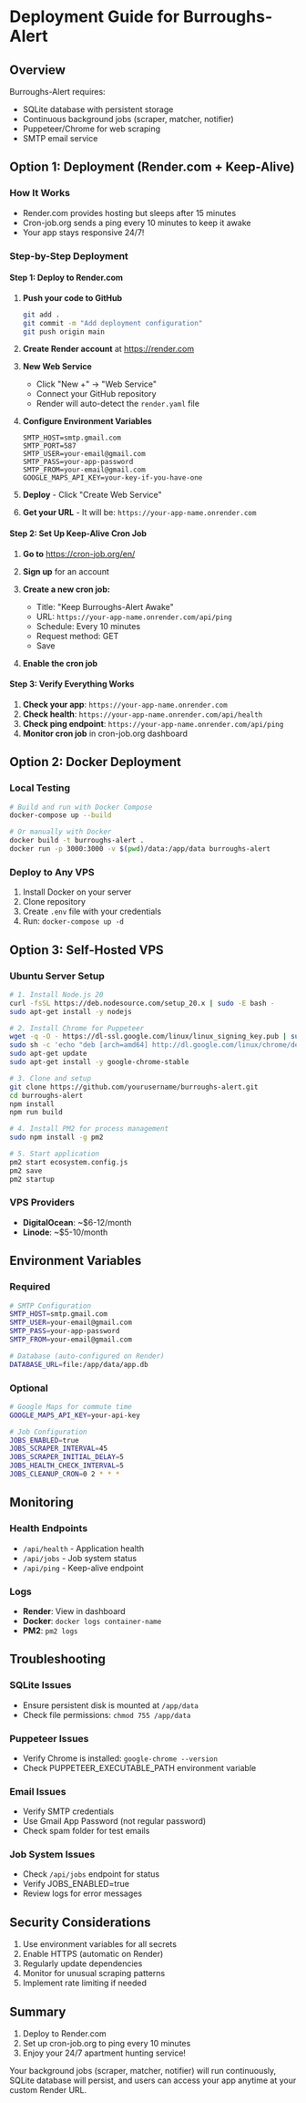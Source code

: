 # Deployment Guide for Burroughs-Alert

## Overview

Burroughs-Alert requires:
- SQLite database with persistent storage
- Continuous background jobs (scraper, matcher, notifier)
- Puppeteer/Chrome for web scraping
- SMTP email service

## Option 1: Deployment (Render.com + Keep-Alive)

### How It Works
- Render.com provides hosting but sleeps after 15 minutes
- Cron-job.org sends a ping every 10 minutes to keep it awake
- Your app stays responsive 24/7!

### Step-by-Step  Deployment

#### Step 1: Deploy to Render.com

1. **Push your code to GitHub**
   ```bash
   git add .
   git commit -m "Add deployment configuration"
   git push origin main
   ```

2. **Create Render account** at https://render.com

3. **New Web Service**
   - Click "New +" → "Web Service"
   - Connect your GitHub repository
   - Render will auto-detect the `render.yaml` file

4. **Configure Environment Variables**
   ```
   SMTP_HOST=smtp.gmail.com
   SMTP_PORT=587
   SMTP_USER=your-email@gmail.com
   SMTP_PASS=your-app-password
   SMTP_FROM=your-email@gmail.com
   GOOGLE_MAPS_API_KEY=your-key-if-you-have-one
   ```

5. **Deploy** - Click "Create Web Service"

6. **Get your URL** - It will be: `https://your-app-name.onrender.com`

#### Step 2: Set Up Keep-Alive Cron Job

1. **Go to** https://cron-job.org/en/

2. **Sign up** for an account

3. **Create a new cron job:**
   - Title: "Keep Burroughs-Alert Awake"
   - URL: `https://your-app-name.onrender.com/api/ping`
   - Schedule: Every 10 minutes
   - Request method: GET
   - Save

4. **Enable the cron job**

#### Step 3: Verify Everything Works

1. **Check your app**: `https://your-app-name.onrender.com`
2. **Check health**: `https://your-app-name.onrender.com/api/health`
3. **Check ping endpoint**: `https://your-app-name.onrender.com/api/ping`
4. **Monitor cron job** in cron-job.org dashboard

## Option 2: Docker Deployment

### Local Testing

```bash
# Build and run with Docker Compose
docker-compose up --build

# Or manually with Docker
docker build -t burroughs-alert .
docker run -p 3000:3000 -v $(pwd)/data:/app/data burroughs-alert
```

### Deploy to Any VPS

1. Install Docker on your server
2. Clone repository
3. Create `.env` file with your credentials
4. Run: `docker-compose up -d`

## Option 3: Self-Hosted VPS

### Ubuntu Server Setup

```bash
# 1. Install Node.js 20
curl -fsSL https://deb.nodesource.com/setup_20.x | sudo -E bash -
sudo apt-get install -y nodejs

# 2. Install Chrome for Puppeteer
wget -q -O - https://dl-ssl.google.com/linux/linux_signing_key.pub | sudo apt-key add -
sudo sh -c 'echo "deb [arch=amd64] http://dl.google.com/linux/chrome/deb/ stable main" >> /etc/apt/sources.list.d/google.list'
sudo apt-get update
sudo apt-get install -y google-chrome-stable

# 3. Clone and setup
git clone https://github.com/yourusername/burroughs-alert.git
cd burroughs-alert
npm install
npm run build

# 4. Install PM2 for process management
sudo npm install -g pm2

# 5. Start application
pm2 start ecosystem.config.js
pm2 save
pm2 startup
```

### VPS Providers
- **DigitalOcean**: ~$6-12/month
- **Linode**: ~$5-10/month

## Environment Variables

### Required
```bash
# SMTP Configuration
SMTP_HOST=smtp.gmail.com
SMTP_USER=your-email@gmail.com
SMTP_PASS=your-app-password
SMTP_FROM=your-email@gmail.com

# Database (auto-configured on Render)
DATABASE_URL=file:/app/data/app.db
```

### Optional
```bash
# Google Maps for commute time
GOOGLE_MAPS_API_KEY=your-api-key

# Job Configuration
JOBS_ENABLED=true
JOBS_SCRAPER_INTERVAL=45
JOBS_SCRAPER_INITIAL_DELAY=5
JOBS_HEALTH_CHECK_INTERVAL=5
JOBS_CLEANUP_CRON=0 2 * * *
```

## Monitoring

### Health Endpoints
- `/api/health` - Application health
- `/api/jobs` - Job system status
- `/api/ping` - Keep-alive endpoint

### Logs
- **Render**: View in dashboard
- **Docker**: `docker logs container-name`
- **PM2**: `pm2 logs`

## Troubleshooting

### SQLite Issues
- Ensure persistent disk is mounted at `/app/data`
- Check file permissions: `chmod 755 /app/data`

### Puppeteer Issues
- Verify Chrome is installed: `google-chrome --version`
- Check PUPPETEER_EXECUTABLE_PATH environment variable

### Email Issues
- Verify SMTP credentials
- Use Gmail App Password (not regular password)
- Check spam folder for test emails

### Job System Issues
- Check `/api/jobs` endpoint for status
- Verify JOBS_ENABLED=true
- Review logs for error messages

## Security Considerations

1. Use environment variables for all secrets
2. Enable HTTPS (automatic on Render)
3. Regularly update dependencies
4. Monitor for unusual scraping patterns
5. Implement rate limiting if needed

## Summary

1. Deploy to Render.com
2. Set up cron-job.org to ping every 10 minutes
3. Enjoy your 24/7 apartment hunting service!

Your background jobs (scraper, matcher, notifier) will run continuously, SQLite database will persist, and users can access your app anytime at your custom Render URL.